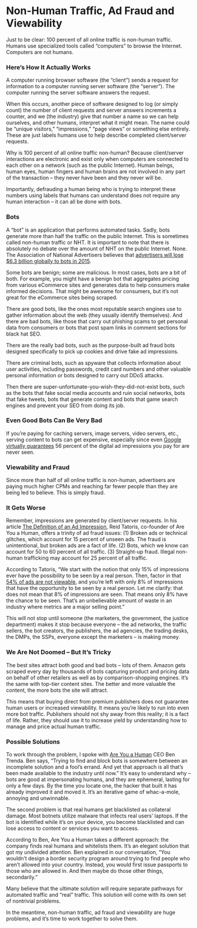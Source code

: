 # Non-Human Traffic, Ad Fraud and Viewability

Just to be clear: 100 percent of all online traffic is non-human traffic. Humans use specialized tools called “computers” to browse the Internet. Computers are not humans.

### Here’s How It Actually Works

A computer running browser software \(the “client”\) sends a request for information to a computer running server software \(the “server”\). The computer running the server software answers the request.

When this occurs, another piece of software designed to log \(or simply count\) the number of client requests and server answers increments a counter, and we \(the industry\) give that number a name so we can help ourselves, and other humans, interpret what it might mean. The name could be “unique visitors,” “impressions,” “page views” or something else entirely. These are just labels humans use to help describe completed client/server requests.

Why is 100 percent of all online traffic non-human? Because client/server interactions are electronic and exist only when computers are connected to each other on a network \(such as the public Internet\). Human beings, human eyes, human fingers and human brains are not involved in any part of the transaction – they never have been and they never will be.

Importantly, defrauding a human being who is trying to interpret these numbers using labels that humans can understand does not require any human interaction – it can all be done with bots.

### Bots

A “bot” is an application that performs automated tasks. Sadly, bots generate more than half the traffic on the public Internet. This is sometimes called non-human traffic or NHT. It is important to note that there is absolutely no debate over the amount of NHT on the public Internet. None. The Association of National Advertisers believes that [advertisers will lose $6.3 billion globally to bots in 2015](http://www.ana.net/content/show/id/botfraud).

Some bots are benign; some are malicious. In most cases, bots are a bit of both. For example, you might have a benign bot that aggregates pricing from various eCommerce sites and generates data to help consumers make informed decisions. That might be awesome for consumers, but it’s not great for the eCommerce sites being scraped.

There are good bots, like the ones most reputable search engines use to gather information about the web \(they usually identify themselves\). And there are bad bots, like those that carry out phishing scams to get personal data from consumers or bots that post spam links in comment sections for black hat SEO.

There are the really bad bots, such as the purpose-built ad fraud bots designed specifically to pick up cookies and drive fake ad impressions.

There are criminal bots, such as spyware that collects information about user activities, including passwords, credit card numbers and other valuable personal information or bots designed to carry out DDoS attacks.

Then there are super-unfortunate-you-wish-they-did-not-exist bots, such as the bots that fake social media accounts and ruin social networks, bots that fake tweets, bots that generate content and bots that game search engines and prevent your SEO from doing its job.

### Even Good Bots Can Be Very Bad

If you’re paying for caching servers, image servers, video servers, etc., serving content to bots can get expensive, especially since even [Google virtually guarantees](https://think.storage.googleapis.com/docs/5-factors-of-viewability_infographics.pdf) 56 percent of the digital ad impressions you pay for are never seen.

### Viewability and Fraud

Since more than half of all online traffic is non-human, advertisers are paying much higher CPMs and reaching far fewer people than they are being led to believe. This is simply fraud.

### It Gets Worse

Remember, impressions are generated by client/server requests. In his article [The Definition of an Ad Impression](http://www.mediapost.com/publications/article/219695/the-definition-of-an-ad-impression.html), Reid Tatoris, co-founder of Are You a Human, offers a trinity of ad fraud issues: \(1\) Broken ads or technical glitches, which account for 15 percent of unseen ads. The fraud is unintentional, but broken ads are a fact of life. \(2\) Bots, which we know can account for 50 to 60 percent of all traffic. \(3\) Straight-up fraud. Illegal non-human trafficking may account for 25 percent of all traffic.

According to Tatoris, “We start with the notion that only 15% of impressions ever have the possibility to be seen by a real person. Then, factor in that [54% of ads are not viewable](http://www.comscore.com/Insights/Blog/Viewability_Benchmarks_Show_Many_Ads_Are_Not_In-View_but_Rates_Vary_by_Publisher), and you’re left with only 8% of impressions that have the opportunity to be seen by a real person. Let me clarify: that does not mean that 8% of impressions are seen. That means only 8% have the chance to be seen. That’s an unbelievable amount of waste in an industry where metrics are a major selling point.”

This will not stop until someone \(the marketers, the government, the justice department\) makes it stop because everyone – the ad networks, the traffic sellers, the bot creators, the publishers, the ad agencies, the trading desks, the DMPs, the SSPs, everyone except the marketers – is making money.

### We Are Not Doomed – But It’s Tricky

The best sites attract both good and bad bots – lots of them. Amazon gets scraped every day by thousands of bots capturing product and pricing data on behalf of other retailers as well as by comparison-shopping engines. It’s the same with top-tier content sites. The better and more valuable the content, the more bots the site will attract.

This means that buying direct from premium publishers does not guarantee human users or increased viewability. It means you’re likely to run into even more bot traffic. Publishers should not shy away from this reality; it is a fact of life. Rather, they should use it to increase yield by understanding how to manage and price actual human traffic.

### Possible Solutions

To work through the problem, I spoke with [Are You a Human](http://www.areyouahuman.com/) CEO Ben Trenda. Ben says, “Trying to find and block bots is somewhere between an incomplete solution and a fool’s errand. And yet that approach is all that’s been made available to the industry until now.” It’s easy to understand why – bots are good at impersonating humans, and they are ephemeral, lasting for only a few days. By the time you locate one, the hacker that built it has already improved it and moved it. It’s an iterative game of whac-a-mole, annoying and unwinnable.

The second problem is that real humans get blacklisted as collateral damage. Most botnets utilize malware that infects real users’ laptops. If the bot is identified while it’s on your device, you become blacklisted and can lose access to content or services you want to access.

According to Ben, Are You a Human takes a different approach: the company finds real humans and whitelists them. It’s an elegant solution that got my undivided attention. Ben explained in our conversation, “You wouldn’t design a border security program around trying to find people who aren’t allowed into your country. Instead, you would first issue passports to those who are allowed in. And then maybe do those other things, secondarily.”

Many believe that the ultimate solution will require separate pathways for automated traffic and “real” traffic. This solution will come with its own set of nontrivial problems.

In the meantime, non-human traffic, ad fraud and viewability are huge problems, and it’s time to work together to solve them.